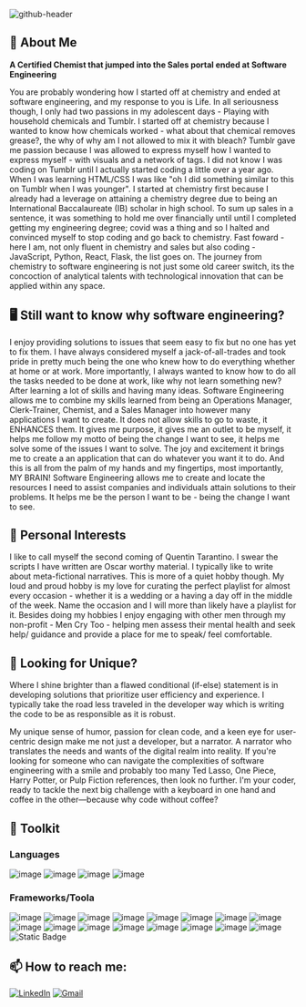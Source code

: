 ![github-header](https://github.com/user-attachments/assets/12be51dd-543a-465e-9a96-928406d87839)

<!---
Tayondw/Tayondw is a ✨ special ✨ repository because its `README.md` (this file) appears on your GitHub profile.
You can click the Preview link to take a look at your changes.
--->

## 👋 About Me

**A Certified Chemist that jumped into the Sales portal ended at Software Engineering**

You are probably wondering how I started off at chemistry and ended at software engineering, and my response to you is Life. In all seriousness though, I only had two passions in my adolescent days - Playing with household chemicals and Tumblr. I started off at chemistry because I wanted to know how chemicals worked - what about that chemical removes grease?, the why of why am I not allowed to mix it with bleach? Tumblr gave me passion because I was allowed to express myself how I wanted to express myself - with visuals and a network of tags. I did not know I was coding on Tumblr until I actually started coding a little over a year ago. When I was learning HTML/CSS I was like "oh I did something similar to this on Tumblr when I was younger". I started at chemistry first because I already had a leverage on attaining a chemistry degree due to being an International Baccalaureate (IB) scholar in high school. To sum up sales in a sentence, it was something to hold me over financially until until I completed getting my engineering degree; covid was a thing and so I halted and convinced myself to stop coding and go back to chemistry. Fast foward - here I am, not only fluent in chemistry and sales but also coding - JavaScript, Python, React, Flask, the list goes on. The journey from chemistry to software engineering is not just some old career switch, its the concoction of analytical talents with technological innovation that can be applied within any space.

## 🖥️ Still want to know why software engineering?

I enjoy providing solutions to issues that seem easy to fix but no one has yet to fix them. I have always considered myself a jack-of-all-trades and took pride in pretty much being the one who knew how to do everything whether at home or at work. More importantly, I always wanted to know how to do all the tasks needed to be done at work, like why not learn something new? After learning a lot of skills and having many ideas. Software Engineering allows me to combine my skills learned from being an Operations Manager, Clerk-Trainer, Chemist, and a Sales Manager into however many applications I want to create. It does not allow skills to go to waste, it ENHANCES them. It gives me purpose, it gives me an outlet to be myself, it helps me follow my motto of being the change I want to see, it helps me solve some of the issues I want to solve. The joy and excitement it brings me to create a an application that can do whatever you want it to do. And this is all from the palm of my hands and my fingertips, most importantly, MY BRAIN! Software Engineering allows me to create and locate the resources I need to assist companies and individuals attain solutions to their problems. It helps me be the person I want to be - being the change I want to see.

## 💞️ Personal Interests

I like to call myself the second coming of Quentin Tarantino. I swear the scripts I have written are Oscar worthy material. I typically like to write about meta-fictional narratives. This is more of a quiet hobby though. My loud and proud hobby is my love for curating the perfect playlist for almost every occasion - whether it is a wedding or a having a day off in the middle of the week. Name the occasion and I will more than likely have a playlist for it. Besides doing my hobbies I enjoy engaging with other men through my non-profit - Men Cry Too - helping men assess their mental health and seek help/ guidance and provide a place for me to speak/ feel comfortable.

## 🦄 Looking for Unique?

Where I shine brighter than a flawed conditional (if-else) statement is in developing solutions that prioritize user efficiency and experience. I typically take the road less traveled in the developer way which is writing the code to be as responsible as it is robust.

My unique sense of humor, passion for clean code, and a keen eye for user-centric design make me not just a developer, but a narrator. A narrator who translates the needs and wants of the digital realm into reality. If you're looking for someone who can navigate the complexities of software engineering with a smile and probably too many Ted Lasso, One Piece, Harry Potter, or Pulp Fiction references, then look no further. I'm your coder, ready to tackle the next big challenge with a keyboard in one hand and coffee in the other—because why code without coffee?

## 🧠 Toolkit
### Languages
![image](https://img.shields.io/badge/html5-%23E34F26.svg?style=for-the-badge&logo=html5&logoColor=white)
![image](https://img.shields.io/badge/css3-%231572B6.svg?style=for-the-badge&logo=css3&logoColor=white)
![image](https://img.shields.io/badge/javascript-%23323330.svg?style=for-the-badge&logo=javascript&logoColor=%23F7DF1E)
![image](https://img.shields.io/badge/python-3670A0?style=for-the-badge&logo=python&logoColor=ffdd54)

### Frameworks/Toola
![image](https://img.shields.io/badge/node.js-6DA55F?style=for-the-badge&logo=node.js&logoColor=white)
![image](https://img.shields.io/badge/express.js-%23404d59.svg?style=for-the-badge&logo=express&logoColor=%2361DAFB)
![image](https://img.shields.io/badge/Sequelize-52B0E7?style=for-the-badge&logo=Sequelize&logoColor=white)
![image](https://img.shields.io/badge/flask-%23000.svg?style=for-the-badge&logo=flask&logoColor=white)
![image](https://img.shields.io/badge/SQLAlchemy-red?style=for-the-badge&logo=SQLAlchemy&logoColor=white)
![image](https://img.shields.io/badge/react-%2320232a.svg?style=for-the-badge&logo=react&logoColor=%2361DAFB)
![image](https://img.shields.io/badge/redux-%23593d88.svg?style=for-the-badge&logo=redux&logoColor=white)
![image](https://img.shields.io/badge/sqlite-%2307405e.svg?style=for-the-badge&logo=sqlite&logoColor=white)
![image](https://img.shields.io/badge/postgres-%23316192.svg?style=for-the-badge&logo=postgresql&logoColor=white)
![image](https://img.shields.io/badge/Alembic-%23F79A32.svg?style=for-the-badge&logo=alembic&logoColor=white)
![image](https://img.shields.io/badge/Postman-FF6C37?style=for-the-badge&logo=postman&logoColor=white)
![image](https://img.shields.io/badge/Google_Maps-4285F4?style=for-the-badge&logo=google-maps&logoColor=white)
![image](https://img.shields.io/badge/Amazon_S3-569A31?style=for-the-badge&logo=amazon-s3&logoColor=white)
![image](https://img.shields.io/badge/git-%23F05033.svg?style=for-the-badge&logo=git&logoColor=white)
![image](https://img.shields.io/badge/docker-%230db7ed.svg?style=for-the-badge&logo=docker&logoColor=white)
![image](https://img.shields.io/badge/VSCode-%23007ACC.svg?style=for-the-badge&logo=visual-studio-code&logoColor=white)
![Static Badge](https://img.shields.io/badge/-Figma?style=flat-square&logo=figma&logoColor=white&label=Figma)



## 📫 How to reach me:
[![LinkedIn](https://img.shields.io/badge/linkedin-%230077B5.svg?style=for-the-badge&logo=linkedin&logoColor=white)](https://www.linkedin.com/in/tayon/)
[![Gmail](https://img.shields.io/badge/Gmail-D14836?style=for-the-badge&logo=gmail&logoColor=white)](mailto:tayondw@gmail.com)



